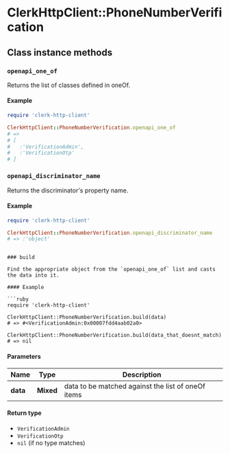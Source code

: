 # ClerkHttpClient::PhoneNumberVerification

## Class instance methods

### `openapi_one_of`

Returns the list of classes defined in oneOf.

#### Example

```ruby
require 'clerk-http-client'

ClerkHttpClient::PhoneNumberVerification.openapi_one_of
# =>
# [
#   :'VerificationAdmin',
#   :'VerificationOtp'
# ]
```

### `openapi_discriminator_name`

Returns the discriminator's property name.

#### Example

```ruby
require 'clerk-http-client'

ClerkHttpClient::PhoneNumberVerification.openapi_discriminator_name
# => :'object'
```
```

### build

Find the appropriate object from the `openapi_one_of` list and casts the data into it.

#### Example

```ruby
require 'clerk-http-client'

ClerkHttpClient::PhoneNumberVerification.build(data)
# => #<VerificationAdmin:0x00007fdd4aab02a0>

ClerkHttpClient::PhoneNumberVerification.build(data_that_doesnt_match)
# => nil
```

#### Parameters

| Name | Type | Description |
| ---- | ---- | ----------- |
| **data** | **Mixed** | data to be matched against the list of oneOf items |

#### Return type

- `VerificationAdmin`
- `VerificationOtp`
- `nil` (if no type matches)

